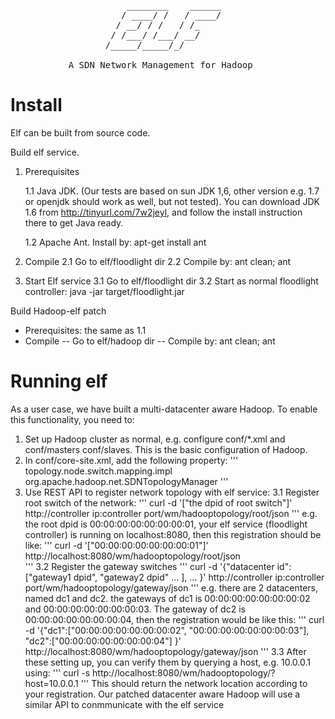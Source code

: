  
<pre>
                      ________    ______
                     / ____/ /   / ____/
                    / __/ / /   / /_    
                   / /___/ /___/ __/    
                  /_____/_____/_/   
                  
           A SDN Network Management for Hadoop
</pre>                    


   Install
===============

Elf can be built from source code. 

 Build elf service.
 
 1. Prerequisites
    
    1.1 Java JDK. (Our tests are based on sun JDK 1,6, other version e.g. 1.7 or openjdk should work as well, but not tested). You can download JDK 1.6 from http://tinyurl.com/7w2jeyl, and follow the install instruction there to get Java ready.
    
    1.2 Apache Ant. Install by: apt-get install ant
 2. Compile
    2.1 Go to elf/floodlight dir
    2.2 Compile by: ant clean; ant
 3. Start Elf service
    3.1 Go to elf/floodlight dir
    3.2 Start as normal floodlight controller: java -jar target/floodlight.jar

 Build Hadoop-elf patch
 - Prerequisites: the same as 1.1
 - Compile
    -- Go to elf/hadoop dir
    -- Compile by: ant clean; ant


  Running elf
===============

As a user case, we have built a multi-datacenter aware Hadoop.
To enable this functionality, you need to:
1. Set up Hadoop cluster as normal, e.g. configure conf/*.xml and conf/masters conf/slaves.
    This is the basic configuration of Hadoop.
2. In conf/core-site.xml, add the following property:
 '''
      <property>
              <name>topology.node.switch.mapping.impl</name>
              <value>org.apache.hadoop.net.SDNTopologyManager</value>
     </property>
 '''
3. Use REST API to register network topology with elf service:
    3.1 Register root switch of the network: 
  '''
               curl -d '["the dpid of root switch"]' http://controller ip:controller port/wm/hadooptopology/root/json 
 '''
      e.g. the root dpid is 00:00:00:00:00:00:00:01, your elf service (floodlight controller) is running on localhost:8080,
        then this registration should be like: 
 '''
        curl -d '["00:00:00:00:00:00:00:01"]' http://localhost:8080/wm/hadooptopology/root/json    
 '''
    3.2 Register the gateway switches
 '''
        curl -d '{"datacenter id":["gateway1 dpid", "gateway2 dpid" ... ], ... }' http://controller ip:controller port/wm/hadooptopology/gateway/json
'''
      e.g. there are 2 datacenters, named dc1 and dc2. the gateways of dc1 is 00:00:00:00:00:00:00:02 and 00:00:00:00:00:00:00:03. The gateway of dc2 
      is 00:00:00:00:00:00:00:04, then the registration would be like this:
 '''
        curl -d '{"dc1":["00:00:00:00:00:00:00:02", "00:00:00:00:00:00:00:03"], "dc2":["00:00:00:00:00:00:00:04"] }' http://localhost:8080/wm/hadooptopology/gateway/json
 '''
    3.3 After these setting up, you can verify them by querying a host, e.g. 10.0.0.1 using: 
 '''
        curl -s http://localhost:8080/wm/hadooptopology/?host=10.0.0.1
 '''
    This should return the network location according to your registration. Our patched datacenter aware Hadoop will use a similar API to conmmunicate with the elf service
    
